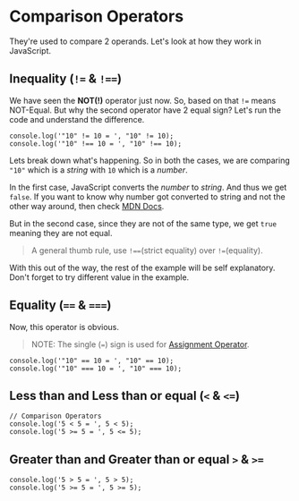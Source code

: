 # Comparison Operators

They're used to compare 2 operands. Let's look at how they work in JavaScript.

## Inequality (`!=` & `!==`)

We have seen the **NOT(!)** operator just now. So, based on that `!=` means NOT-Equal.
But why the second operator have 2 equal sign?
Let's run the code and understand the difference.

```javascript,editable
console.log('"10" != 10 = ', "10" != 10);
console.log('"10" !== 10 = ', "10" !== 10);
```

Lets break down what's happening. So in both the cases, we are comparing `"10"` which is a _string_ with `10` which is a _number_.

In the first case, JavaScript converts the _number_ to _string_. And thus we get `false`. If you want to know why number got converted to string and not the other way around, then check [MDN Docs](https://developer.mozilla.org/en-US/docs/Web/JavaScript/Reference/Operators/Equality).

But in the second case, since they are not of the same type, we get `true` meaning they are not equal.

> A general thumb rule, use `!==`(strict equality) over `!=`(equality).

With this out of the way, the rest of the example will be self explanatory. Don't forget to try different value in the example.

## Equality (`==` & `===`)

Now, this operator is obvious.

> NOTE:
> The single (`=`) sign is used for [Assignment Operator]().

```javascript,editable
console.log('"10" == 10 = ', "10" == 10);
console.log('"10" === 10 = ', "10" === 10);
```

## Less than and Less than or equal (`<` & `<=`)

```javascript,editable
// Comparison Operators
console.log('5 < 5 = ', 5 < 5);
console.log('5 >= 5 = ', 5 <= 5);
```

## Greater than and Greater than or equal `>` & `>=`

```javascript,editable
console.log('5 > 5 = ', 5 > 5);
console.log('5 >= 5 = ', 5 >= 5);
```
